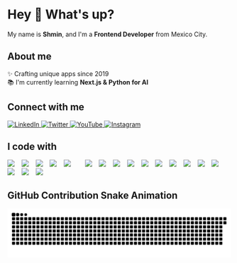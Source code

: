 # Hey 👋 What's up?

My name is **Shmin**, and I'm a **Frontend Developer** from Mexico City.

## About me

✨ Crafting unique apps since 2019  
📚 I'm currently learning **Next.js & Python for AI**

## Connect with me

<p>
  <a href="https://www.linkedin.com/in/purple-code-sh">
    <img src="https://raw.githubusercontent.com/maurodesouza/profile-readme-generator/master/src/assets/icons/social/linkedin/default.svg" width="40" alt="LinkedIn"/>
  </a>
  <a href="https://twitter.com/PurpleCodeSH">
    <img src="https://raw.githubusercontent.com/maurodesouza/profile-readme-generator/master/src/assets/icons/social/twitter/default.svg" width="40" alt="Twitter"/>
  </a>
  <a href="https://www.youtube.com/@purplecodesh">
    <img src="https://raw.githubusercontent.com/maurodesouza/profile-readme-generator/master/src/assets/icons/social/youtube/default.svg" width="40" alt="YouTube"/>
  </a>
  <a href="https://instagram.com/shmiinn">
    <img src="https://raw.githubusercontent.com/maurodesouza/profile-readme-generator/master/src/assets/icons/social/instagram/default.svg" width="40" alt="Instagram"/>
  </a>
</p>


## I code with

<p>
  
  <img src="https://img.shields.io/badge/JavaScript-F7DF1E?style=for-the-badge&logo=javascript&logoColor=black">
  &nbsp;&nbsp;

  <img src="https://img.shields.io/badge/TypeScript-3178C6?style=for-the-badge&logo=typescript&logoColor=white">
  &nbsp;&nbsp;
  
  <img src="https://img.shields.io/badge/React-61DAFB?style=for-the-badge&logo=react&logoColor=black">
  &nbsp;&nbsp;
  
  <img src="https://img.shields.io/badge/Next.js-000000?style=for-the-badge&logo=next.js&logoColor=white">
  &nbsp;&nbsp;
  
  <img src="https://img.shields.io/badge/Node.js-274E13?style=for-the-badge&logo=node.js&logoColor=white">
  &nbsp;&nbsp;&nbsp;&nbsp;&nbsp;&nbsp;
  
  <img src="https://img.shields.io/badge/Zustand-CE7E00?style=for-the-badge&logo=zustand&logoColor=white">
  &nbsp;&nbsp;
  
  <img src="https://img.shields.io/badge/Vitest-6E9F18?style=for-the-badge&logo=vitest&logoColor=white">
  &nbsp;&nbsp;
  
   <img src="https://img.shields.io/badge/TailwindCSS-38B2AC?style=for-the-badge&logo=tailwind-css&logoColor=white">
  &nbsp;&nbsp;
  
  <img src="https://img.shields.io/badge/Python-F2C410?style=for-the-badge&logo=python&logoColor=black">
  &nbsp;&nbsp;
  
  <img src="https://img.shields.io/badge/C++-E06666?style=for-the-badge&logo=cplusplus&logoColor=white">
  &nbsp;&nbsp;
  
  <img src="https://img.shields.io/badge/Lit-324FFF?style=for-the-badge&logo=lit&logoColor=white">
  &nbsp;&nbsp;
  
  <img src="https://img.shields.io/badge/MySQL-8E7CC3?style=for-the-badge&logo=mysql&logoColor=white">
  &nbsp;&nbsp;
  
  <img src="https://img.shields.io/badge/MongoDB-47A248?style=for-the-badge&logo=mongodb&logoColor=white">
  &nbsp;&nbsp;
  
  <img src="https://img.shields.io/badge/PostgreSQL-336791?style=for-the-badge&logo=postgresql&logoColor=white">
  &nbsp;&nbsp;
  
   <img src="https://img.shields.io/badge/Docker-2496ED?style=for-the-badge&logo=docker&logoColor=white">
  &nbsp;&nbsp;

   <img src="https://img.shields.io/badge/GraphQL-E10098?style=for-the-badge&logo=graphql&logoColor=white">
  &nbsp;&nbsp;
  
  <img src="https://img.shields.io/badge/Astro-FF5D01?style=for-the-badge&logo=astro&logoColor=white">
  &nbsp;&nbsp;
  
  <img src="https://img.shields.io/badge/Webpack-8DD6F9?style=for-the-badge&logo=webpack&logoColor=black">
  &nbsp;&nbsp;
</p>


## GitHub Contribution Snake Animation

<picture>
  <source media="(prefers-color-scheme: dark)" srcset="https://raw.githubusercontent.com/Purple-Code-sh/Purple-Code-sh/main/dist/github-snake-dark.svg">
  <source media="(prefers-color-scheme: light)" srcset="https://raw.githubusercontent.com/Purple-Code-sh/Purple-Code-sh/main/dist/github-snake.svg">
  <img alt="GitHub Contribution Snake Animation" src="https://raw.githubusercontent.com/Purple-Code-sh/Purple-Code-sh/main/dist/github-snake.svg">
</picture>

